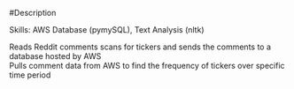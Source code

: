 #Description

Skills: AWS Database (pymySQL), Text Analysis (nltk)

Reads Reddit comments scans for tickers and sends the comments to a database hosted by AWS </br >
Pulls comment data from AWS to find the frequency of tickers over specific time period </br >

